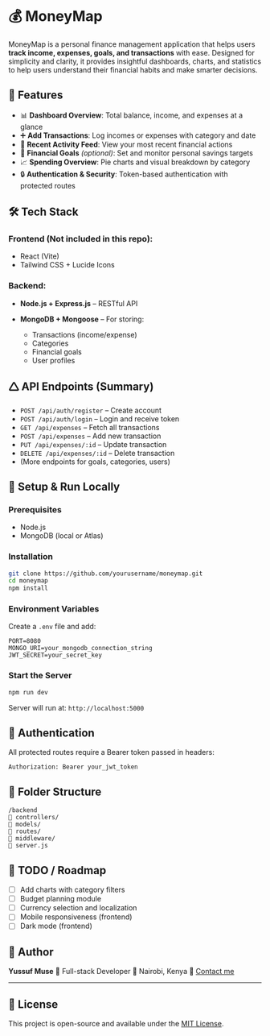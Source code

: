 # 💰 MoneyMap

MoneyMap is a personal finance management application that helps users **track income, expenses, goals, and transactions** with ease. Designed for simplicity and clarity, it provides insightful dashboards, charts, and statistics to help users understand their financial habits and make smarter decisions.

## 🚀 Features

* 📊 **Dashboard Overview**: Total balance, income, and expenses at a glance
* ➕ **Add Transactions**: Log incomes or expenses with category and date
* 🧾 **Recent Activity Feed**: View your most recent financial actions
* 🎯 **Financial Goals** *(optional)*: Set and monitor personal savings targets
* 📈 **Spending Overview**: Pie charts and visual breakdown by category
* 🔒 **Authentication & Security**: Token-based authentication with protected routes

## 🛠️ Tech Stack

### Frontend (Not included in this repo):

* React (Vite)
* Tailwind CSS + Lucide Icons

### Backend:

* **Node.js + Express.js** – RESTful API
* **MongoDB + Mongoose** – For storing:

  * Transactions (income/expense)
  * Categories
  * Financial goals
  * User profiles

## 🛆 API Endpoints (Summary)

* `POST /api/auth/register` – Create account
* `POST /api/auth/login` – Login and receive token
* `GET /api/expenses` – Fetch all transactions
* `POST /api/expenses` – Add new transaction
* `PUT /api/expenses/:id` – Update transaction
* `DELETE /api/expenses/:id` – Delete transaction
* (More endpoints for goals, categories, users)

## 🧪 Setup & Run Locally

### Prerequisites

* Node.js
* MongoDB (local or Atlas)

### Installation

```bash
git clone https://github.com/yourusername/moneymap.git
cd moneymap
npm install
```

### Environment Variables

Create a `.env` file and add:

```
PORT=8080
MONGO_URI=your_mongodb_connection_string
JWT_SECRET=your_secret_key
```

### Start the Server

```bash
npm run dev
```

Server will run at: `http://localhost:5000`

## 🔐 Authentication

All protected routes require a Bearer token passed in headers:

```http
Authorization: Bearer your_jwt_token
```

## 🧱 Folder Structure

```
/backend
🔻️ controllers/
🔻️ models/
🔻️ routes/
🔻️ middleware/
🔻️ server.js
```

## 📌 TODO / Roadmap

* [ ] Add charts with category filters
* [ ] Budget planning module
* [ ] Currency selection and localization
* [ ] Mobile responsiveness (frontend)
* [ ] Dark mode (frontend)

## 👤 Author

**Yussuf Muse**
💼 Full-stack Developer
📍 Nairobi, Kenya
📧 [Contact me](mailto:your-email@example.com)

---

## 📃 License

This project is open-source and available under the [MIT License](LICENSE).
